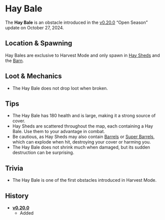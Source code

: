 # Hay Bale  

The **Hay Bale** is an obstacle introduced in the [v0.20.0](https://github.com/HasangerGames/suroi/releases/tag/v0.20.0) “Open Season” update on October 27, 2024.  

## Location & Spawning  
Hay Bales are exclusive to Harvest Mode and only spawn in [Hay Sheds](buildings/hay_sheds) and the [Barn](/buildings/barn).  

## Loot & Mechanics  
- The Hay Bale does not drop loot when broken.  

## Tips  
- The Hay Bale has 180 health and is large, making it a strong source of cover.  
- Hay Sheds are scattered throughout the map, each containing a Hay Bale. Use them to your advantage in combat.  
- Be cautious, as Hay Sheds may also contain [Barrels](/obstacles/barrel) or [Super Barrels](/obstacles/super_barrel), which can explode when hit, destroying your cover or harming you.  
- The Hay Bale does not shrink much when damaged, but its sudden destruction can be surprising.  

## Trivia  
- The Hay Bale is one of the first obstacles introduced in Harvest Mode.  

## History  
- **[v0.20.0](https://github.com/HasangerGames/suroi/releases/tag/v0.20.0)**  
  - Added 

